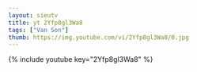 ```yaml
--- 
layout: sieutv
title: yt 2Yfp8gl3Wa8
tags: ["Van Son"]
thumb: https://img.youtube.com/vi/2Yfp8gl3Wa8/0.jpg
---
```

{% include youtube key="2Yfp8gl3Wa8" %} 
